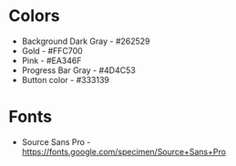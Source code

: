 # Colors

-   Background Dark Gray - #262529
-   Gold - #FFC700
-   Pink - #EA346F
-   Progress Bar Gray - #4D4C53
-   Button color - #333139

# Fonts

-   Source Sans Pro - https://fonts.google.com/specimen/Source+Sans+Pro
